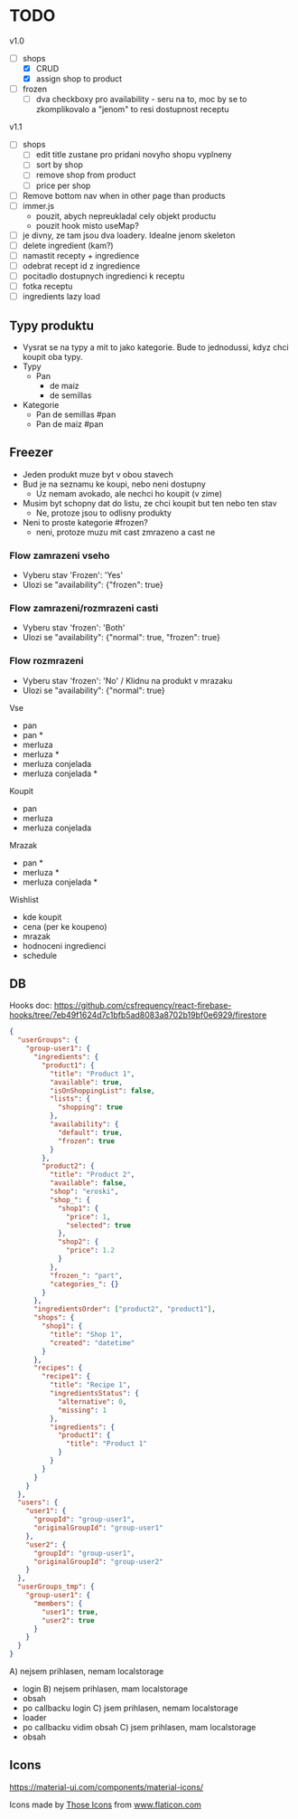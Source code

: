 # TODO

v1.0

- [ ] shops
  - [x] CRUD
  - [x] assign shop to product
- [ ] frozen
  - [ ] dva checkboxy pro availability - seru na to, moc by se to zkomplikovalo a "jenom" to resi dostupnost receptu

v1.1

- [ ] shops
  - [ ] edit title zustane pro pridani novyho shopu vyplneny
  - [ ] sort by shop
  - [ ] remove shop from product
  - [ ] price per shop
- [ ] Remove bottom nav when in other page than products
- [ ] immer.js
  - pouzit, abych nepreukladal cely objekt productu
  - pouzit hook misto useMap?
- [ ] je divny, ze tam jsou dva loadery. Idealne jenom skeleton
- [ ] delete ingredient (kam?)
- [ ] namastit recepty + ingredience
- [ ] odebrat recept id z ingredience
- [ ] pocitadlo dostupnych ingredienci k receptu
- [ ] fotka receptu
- [ ] ingredients lazy load

## Typy produktu

- Vysrat se na typy a mit to jako kategorie. Bude to jednodussi, kdyz chci koupit oba typy.
- Typy
  - Pan
    - de maiz
    - de semillas
- Kategorie
  - Pan de semillas #pan
  - Pan de maiz #pan

## Freezer

- Jeden produkt muze byt v obou stavech
- Bud je na seznamu ke koupi, nebo neni dostupny
  - Uz nemam avokado, ale nechci ho koupit (v zime)
- Musim byt schopny dat do listu, ze chci koupit but ten nebo ten stav
  - Ne, protoze jsou to odlisny produkty
- Neni to proste kategorie #frozen?
  - neni, protoze muzu mit cast zmrazeno a cast ne

### Flow zamrazeni vseho

- Vyberu stav 'Frozen': 'Yes'
- Ulozi se "availability": {"frozen": true}

### Flow zamrazeni/rozmrazeni casti

- Vyberu stav 'frozen': 'Both'
- Ulozi se "availability": {"normal": true, "frozen": true}

### Flow rozmrazeni

- Vyberu stav 'frozen': 'No' / Klidnu na produkt v mrazaku
- Ulozi se "availability": {"normal": true}

Vse

- pan
- pan \*
- merluza
- merluza \*
- merluza conjelada
- merluza conjelada \*

Koupit

- pan
- merluza
- merluza conjelada

Mrazak

- pan \*
- merluza \*
- merluza conjelada \*

Wishlist

- kde koupit
- cena (per ke koupeno)
- mrazak
- hodnoceni ingredienci
- schedule

## DB

Hooks doc: https://github.com/csfrequency/react-firebase-hooks/tree/7eb49f1624d7c1bfb5ad8083a8702b19bf0e6929/firestore

```json
{
  "userGroups": {
    "group-user1": {
      "ingredients": {
        "product1": {
          "title": "Product 1",
          "available": true,
          "isOnShoppingList": false,
          "lists": {
            "shopping": true
          },
          "availability": {
            "default": true,
            "frozen": true
          }
        },
        "product2": {
          "title": "Product 2",
          "available": false,
          "shop": "eroski",
          "shop_": {
            "shop1": {
              "price": 1,
              "selected": true
            },
            "shop2": {
              "price": 1.2
            }
          },
          "frozen_": "part",
          "categories_": {}
        }
      },
      "ingredientsOrder": ["product2", "product1"],
      "shops": {
        "shop1": {
          "title": "Shop 1",
          "created": "datetime"
        }
      },
      "recipes": {
        "recipe1": {
          "title": "Recipe 1",
          "ingredientsStatus": {
            "alternative": 0,
            "missing": 1
          },
          "ingredients": {
            "product1": {
              "title": "Product 1"
            }
          }
        }
      }
    }
  },
  "users": {
    "user1": {
      "groupId": "group-user1",
      "originalGroupId": "group-user1"
    },
    "user2": {
      "groupId": "group-user1",
      "originalGroupId": "group-user2"
    }
  },
  "userGroups_tmp": {
    "group-user1": {
      "members": {
        "user1": true,
        "user2": true
      }
    }
  }
}
```

A) nejsem prihlasen, nemam localstorage

- login
  B) nejsem prihlasen, mam localstorage
- obsah
- po callbacku login
  C) jsem prihlasen, nemam localstorage
- loader
- po callbacku vidim obsah
  C) jsem prihlasen, mam localstorage
- obsah

## Icons

https://material-ui.com/components/material-icons/

<div>Icons made by <a href="https://www.flaticon.com/authors/those-icons" title="Those Icons">Those Icons</a> from <a href="https://www.flaticon.com/" title="Flaticon">www.flaticon.com</a></div>
